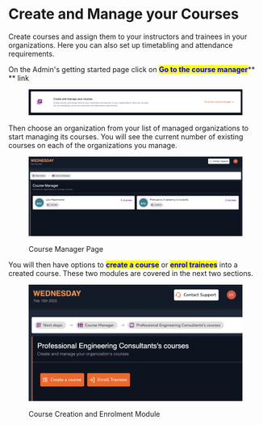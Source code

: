 # Create and Manage your Courses

Create courses and assign them to your instructors and trainees in your organizations. Here you can also set up timetabling and attendance requirements.

On the Admin's getting started page click on <mark style="color:blue;">**Go to the course manager**</mark>** ** link

<figure><img src="../../../../.gitbook/assets/Screenshot 2023-02-15 at 1.01.49 AM.png" alt=""><figcaption></figcaption></figure>

Then choose an organization from your list of managed organizations to start managing its courses. You will see the current number of existing courses on each of the organizations you manage.

<figure><img src="../../../../.gitbook/assets/Screenshot 2023-02-15 at 1.05.28 AM.png" alt=""><figcaption><p>Course Manager Page</p></figcaption></figure>

You will then have options to <mark style="color:blue;">**create a course**</mark> or <mark style="color:blue;">**enrol trainees**</mark> into a created course. These two modules are covered in the next two sections.

<figure><img src="../../../../.gitbook/assets/Screenshot 2023-02-15 at 1.11.01 AM.png" alt=""><figcaption><p>Course Creation and Enrolment Module</p></figcaption></figure>


